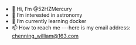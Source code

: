 - 👋 Hi, I’m @52HZMercury
- 👀 I’m interested in astronomy
- 🌱 I’m currently learning docker
- 📫 How to reach me ---here is my email address: chenning_william@163.com

<!---
52HZMercury/52HZMercury is a ✨ special ✨ repository because its `README.md` (this file) appears on your GitHub profile.
You can click the Preview link to take a look at your changes.
--->
